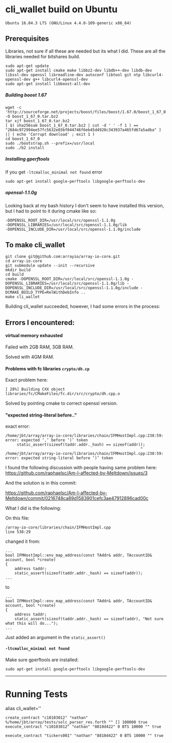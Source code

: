 # cli_wallet build on Ubuntu
```
Ubuntu 16.04.3 LTS (GNU/Linux 4.4.0-109-generic x86_64)
```
## Prerequisites
Libraries, not sure if all these are needed but its what I did. These are all the libraries needed for bitshares build.
```
sudo apt-get update
sudo apt-get install cmake make libbz2-dev libdb++-dev libdb-dev libssl-dev openssl libreadline-dev autoconf libtool git ntp libcurl4-openssl-dev g++ libcurl4-openssl-dev
sudo apt-get install libboost-all-dev
```
##### Building boost 1.67
```
wget -c 'http://sourceforge.net/projects/boost/files/boost/1.67.0/boost_1_67_0.tar.bz2/download' -O boost_1_67_0.tar.bz2
tar xjf boost_1_67_0.tar.bz2
[ $( sha256sum boost_1_67_0.tar.bz2 | cut -d ' ' -f 1 ) == "2684c972994ee57fc5632e03bf044746f6eb45d4920c343937a465fd67a5adba" ] || ( echo 'Corrupt download' ; exit 1 )
cd boost_1_67_0
sudo ./bootstrap.sh --prefix=/usr/local
sudo ./b2 install
```
##### Installing gperftools
If you get `-ltcmalloc_minimal not found`  error
```
sudo apt-get install google-perftools libgoogle-perftools-dev
```
##### openssl-1.1.0g

Looking back at my bash history I don't seem to have installed this version, but I had to point to it during cmake like so:
```
-DOPENSSL_ROOT_DIR=/usr/local/src/openssl-1.1.0g
-DOPENSSL_LIBRARIES=/usr/local/src/openssl-1.1.0g/lib
-DOPENSSL_INCLUDE_DIR=/usr/local/src/openssl-1.1.0g/include
```

## To make cli_wallet
```
git clone git@github.com:arrayio/array-io-core.git
cd array-io-core
git submodule update --init --recursive
mkdir build
cd build
cmake -DOPENSSL_ROOT_DIR=/usr/local/src/openssl-1.1.0g -DOPENSSL_LIBRARIES=/usr/local/src/openssl-1.1.0g/lib -DOPENSSL_INCLUDE_DIR=/usr/local/src/openssl-1.1.0g/include -DCMAKE_BUILD_TYPE=RelWithDebInfo ..
make cli_wallet
```
Building cli_wallet succeeded, however, I had some errors in the process:

## Errors I encountered:

#### virtual memory exhausted
Failed with 2GB RAM, 3GB RAM.

Solved with 4GM RAM.
#### Problems with fc libraries `crypto/dh.cp`
Exact problem here:
```
[ 28%] Building CXX object libraries/fc/CMakeFiles/fc.dir/src/crypto/dh.cpp.o
```
Solved by pointing cmake to correct openssl version.
#### "expected string-literal before.."
exact error:
```
/home/jbt/array/array-io-core/libraries/chain/IFMHostImpl.cpp:238:59: error: expected ‘,’ before ‘)’ token
     static_assert(sizeof(taddr.addr._hash) == sizeof(addr));
                                                           ^
/home/jbt/array/array-io-core/libraries/chain/IFMHostImpl.cpp:238:59: error: expected string-literal before ‘)’ token
```
I found the following discussion with people having same problem here:
https://github.com/raphaelsc/Am-I-affected-by-Meltdown/issues/3

And the solution is in this commit:

https://github.com/raphaelsc/Am-I-affected-by-Meltdown/commit/0216748ca89d1583901cefc3ae47912896cad00c

What I did is the following:

On this file:
```
/array-io-core/libraries/chain/IFMHostImpl.cpp
line 538:29
```
changed it from:
```
...
bool IFMHostImpl::env_map_address(const TAddr& addr, TAccountID& account, bool *create)
{
    address taddr;
    static_assert(sizeof(taddr.addr._hash) == sizeof(addr));
...
```
to
```
...
bool IFMHostImpl::env_map_address(const TAddr& addr, TAccountID& account, bool *create)
{
    address taddr;
    static_assert(sizeof(taddr.addr._hash) == sizeof(addr), "Not sure what this will do...");
...
```
Just added an argument in the `static_assert()`

#### `-ltcmalloc_minimal not found`

Make sure gperftools are installed:
```
sudo apt-get install google-perftools libgoogle-perftools-dev
```


---

# Running Tests

alias cli_wallet=''
```
create_contract "c10103012" "nathan" %/home/jbt/array/tests/solc_parser_res.forth "" [] 100000 true
execute_contract "c10103012" "nathan" "8810d422" 0 BTS 10000 "" true

```

```
execute_contract "tickers001" "nathan" "8810d422" 0 BTS 10000 "" true
```
